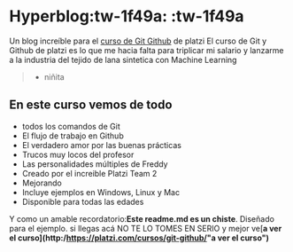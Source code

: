 # Hyperblog:tw-1f49a: :tw-1f49a

Un blog increíble para el [curso de Git Github](http:/<https://platzi.com/cursos/git-github/> "curso de Git Github ") de platzi
El curso de Git y Github de platzi es lo que me hacia falta para triplicar mi salario y lanzarme a la industria del tejido de lana sintetica con Machine Learning
>
> - niñita

## En este curso vemos de todo

- todos los comandos de Git
- El flujo de trabajo en Github
- El verdadero amor por las buenas prácticas
- Trucos muy locos del profesor
- Las personalidades múltiples de Freddy
- Creado por el increible Platzi Team 2
- Mejorando
- Incluye ejemplos en Windows, Linux y Mac
- Disponible para todas las edades

Y como un amable recordatorio:**Este readme.md es un chiste**. Diseñado  para el ejemplo. si llegas acá NO TE LO TOMES EN SERIO y mejor ve[**a ver el curso](http:/<https://platzi.com/cursos/git-github/>"a ver el curso")**
